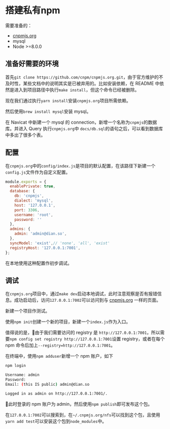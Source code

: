 # 搭建私有npm

需要准备的：

- [cnpmjs.org](https://github.com/cnpm/cnpmjs.org)
- mysql
- Node >=8.0.0

## 准备好需要的环境

首先`git clone https://github.com/cnpm/cnpmjs.org.git`，由于官方维护的不及时性，某些文档中的说明其实是已被弃用的。比如安装依赖，在 README 中依然是进入到项目路径中执行`make install`，但这个命令已经被删除。

现在我们通过执行`yarn install`安装`cnpmjs.org`项目所需依赖。

然后使用`brew install mysql`安装 mysql。

在 Navicat 中新建一个 mysql 的 connection，新增一个名称为`cnpmjs`的数据库。并进入 Query 执行`cnpmjs.org`中 `docs/db.sql`的语句之后，可以看到数据库中多出了很多个表。

## 配置

在`cnpmjs.org`中的`config/index.js`是项目的默认配置，在该路径下新建一个`config.js`文件作为自定义配置。

```javascript
module.exports = {
  enablePrivate: true,
  database: {
    db: 'cnpmjs',
    dialect: 'mysql',
    host: '127.0.0.1',
    port: 3306,
    username: 'root',
    password: ''
  },
  admins: {
    admin: 'admin@dian.so',
  },
  syncModel: 'exist',// 'none', 'all', 'exist'
  registryHost: '127.0.0.1:7001',
};
```

在本地使用这种配置作初步调试。

## 调试

在`cnpmjs.org`项目中，通过`make dev`启动本地调试，此时注意观察是否有报错信息。成功启动后，访问`127.0.0.1:7002`可以访问到与 [cnpmjs.org](https://cnpmjs.org) 一样的页面。

新建一个项目作测试。

使用`npm init`创建一个新的项目，新建一个`index.js`作为入口。

值得说的是，由于我们需要访问的 registry 是 `http://127.0.0.1:7001`，所以需要`npm config set registry http://127.0.0.1:7001`设置 registry，或者在每个 npm 命令后加上`--registry=http://127.0.0.1:7001`。

在终端中，使用`npm adduser`新增一个 npm 账户，如下

```bash
npm login

Username: admin
Password:
Email: (this IS public) admin@dian.so

Logged in as admin on http://127.0.0.1:7001/.
```

此时登录的 npm 账户为 admin，然后使用`npm publish`即可发布这个包。

在`127.0.0.1:7002`可以搜索到，在`~/.cnpmjs.org/nfs`可以找到这个包，且使用`yarn add test`可以安装这个包到`node_modules`中。